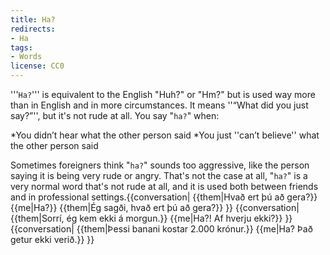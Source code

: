 ```yaml
---
title: Ha?
redirects:
- Ha
tags:
- Words
license: CC0
---
```


'''`Ha?`''' is equivalent to the English "Huh?" or "Hm?" but is used way more than in English and in more circumstances. It means ''“What did you just say?”'', but it's not rude at all. You say "`ha?`" when:

*You didn’t hear what the other person said
*You just ''can’t believe'' what the other person said

Sometimes foreigners think "`ha?`" sounds too aggressive, like the person saying it is being very rude or angry. That's not the case at all, "`ha?`" is a very normal word that's not rude at all, and it is used both between friends and in professional settings.{{conversation|
{{them|Hvað ert þú að gera?}}
{{me|Ha?}}
{{them|Ég sagði, hvað ert þú að gera?}}
}}
{{conversation|
{{them|Sorrí, ég kem ekki á morgun.}}
{{me|Ha?! Af hverju ekki?}}
}}
{{conversation|
{{them|Þessi banani kostar 2.000 krónur.}}
{{me|Ha? Það getur ekki verið.}}
}}
